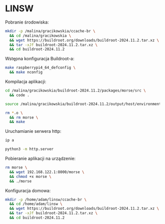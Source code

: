 # LINSW

Pobranie środowiska:
```bash
mkdir -p /malina/gracikowskia/ccache-br \
  && cd /malina/gracikowskia \
  && wget https://buildroot.org/downloads/buildroot-2024.11.2.tar.xz \
  && tar -xJf buildroot-2024.11.2.tar.xz \
  && cd buildroot-2024.11.2
```

Wstępna konfiguracja Buildroot-a:
```bash
make raspberrypi4_64_defconfig \
  && make nconfig
```

Kompilacja aplikacji:
```bash
cd /malina/gracikowskia/buildroot-2024.11.2/packages/morse/src \
  && code .

source /malina/gracikowskia/buildroot-2024.11.2/output/host/environment-setup

rm *.o \
  && rm morse \
  && make
```

Uruchamianie serwera http:
```bash
ip a

python3 -m http.server
```

Pobieranie aplikacji na urządzenie:
```bash
rm morse \
  && wget 192.168.122.1:8000/morse \
  && chmod +x morse \
  && ./morse
```

Konfiguracja domowa:

```bash
mkdir -p /home/adam/linsw/ccache-br \
  && cd /home/adam/linsw \
  && wget https://buildroot.org/downloads/buildroot-2024.11.2.tar.xz \
  && tar -xJf buildroot-2024.11.2.tar.xz \
  && cd buildroot-2024.11.2
```
